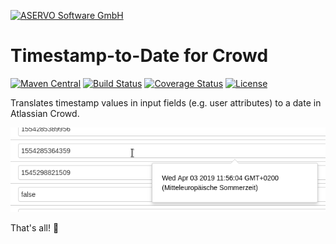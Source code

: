 [![ASERVO Software GmbH](https://aservo.github.io/img/aservo_atlassian_banner.png)](https://www.aservo.com/en/atlassian)

Timestamp-to-Date for Crowd
===========================

[![Maven Central](https://maven-badges.herokuapp.com/maven-central/de.aservo.atlassian/crowd-timestamp-to-date-plugin/badge.svg)](https://maven-badges.herokuapp.com/maven-central/de.aservo.atlassian/crowd-timestamp-to-date-plugin)
[![Build Status](https://api.travis-ci.org/aservo/crowd-timestamp-to-date-plugin.svg?branch=master)](https://travis-ci.org/aservo/crowd-timestamp-to-date-plugin)
[![Coverage Status](https://coveralls.io/repos/github/aservo/crowd-timestamp-to-date-plugin/badge.svg?branch=master)](https://coveralls.io/github/aservo/crowd-timestamp-to-date-plugin?branch=master)
[![License](https://img.shields.io/badge/License-BSD%203--Clause-blue.svg)](https://opensource.org/licenses/BSD-3-Clause)

Translates timestamp values in input fields (e.g. user attributes) to a date in Atlassian Crowd.

![preview](.preview.png "Timestamp-to-date translation")

That's all! 🤷‍
